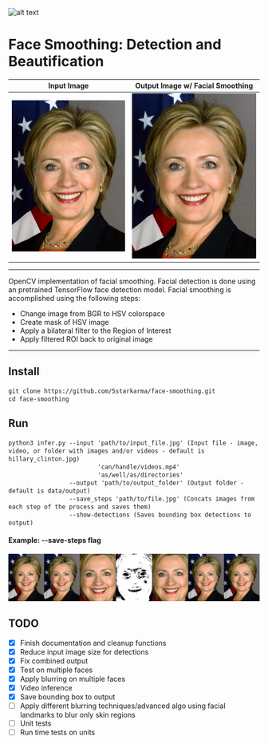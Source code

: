 ![alt text](https://travis-ci.org/5starkarma/face-smoothing.svg?branch=main "Build")

# Face Smoothing: Detection and Beautification

Input Image             |  Output Image w/ Facial Smoothing
:-------------------------:|:-------------------------:
![alt text](https://github.com/5starkarma/face-smoothing/blob/main/data/images/hillary_clinton.jpg?raw=true "Input image")  |  ![alt text](https://github.com/5starkarma/face-smoothing/blob/main/data/output/output_0.jpg?raw=true "Output image")
---
OpenCV implementation of facial smoothing. Facial detection is done using an pretrained TensorFlow face detection model. Facial smoothing is accomplished using the following steps:

- Change image from BGR to HSV colorspace
- Create mask of HSV image
- Apply a bilateral filter to the Region of Interest
- Apply filtered ROI back to original image

---

## Install
```
git clone https://github.com/5starkarma/face-smoothing.git
cd face-smoothing
```
## Run
```
python3 infer.py --input 'path/to/input_file.jpg' (Input file - image, video, or folder with images and/or videos - default is hillary_clinton.jpg)
                         'can/handle/videos.mp4'
                         'as/well/as/directories'
                 --output 'path/to/output_folder' (Output folder - default is data/output)
                 --save_steps 'path/to/file.jpg' (Concats images from each step of the process and saves them)
                 --show-detections (Saves bounding box detections to output)
```
#### Example: --save-steps flag
![alt text](https://github.com/5starkarma/face-smoothing/blob/main/data/output/combined_0.jpg?raw=true "Processing steps")

## TODO
- [X] Finish documentation and cleanup functions
- [X] Reduce input image size for detections
- [X] Fix combined output
- [X] Test on multiple faces
- [X] Apply blurring on multiple faces
- [X] Video inference
- [X] Save bounding box to output
- [ ] Apply different blurring techniques/advanced algo using facial landmarks to blur only skin regions
- [ ] Unit tests
- [ ] Run time tests on units
